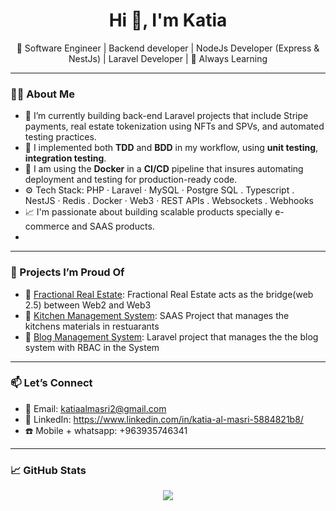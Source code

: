 <h1 align="center">Hi 👋, I'm Katia</h1>
<p align="center">🚀 Software Engineer | Backend developer | NodeJs Developer (Express & NestJs) | Laravel Developer | 🧠 Always Learning</p>

---

### 👨‍💻 About Me
- 🔭 I’m currently building back-end Laravel projects that include Stripe payments, real estate tokenization using NFTs and SPVs, and automated testing practices.
- 🧪 I implemented both **TDD** and **BDD** in my workflow, using **unit testing**, **integration testing**.
- 🐳 I am using  the **Docker** in a **CI/CD** pipeline that insures automating deployment and testing for production-ready code.
- ⚙️ Tech Stack: PHP · Laravel · MySQL · Postgre SQL . Typescript . NestJS · Redis . Docker · Web3 · REST APIs . Websockets . Webhooks
- 📈 I'm passionate about building scalable products specially e-commerce and SAAS products.
- 
---

### 📌 Projects I’m Proud Of
- 🏬 [Fractional Real Estate](https://github.com/Katia-almasri/harvest): Fractional Real Estate acts as the bridge(web 2.5) between Web2 and Web3 
- 🚗 [Kitchen Management System](https://github.com/Katia-almasri/kitchen-management-system): SAAS Project that manages the kitchens materials in restuarants
- 🧱 [Blog Management System](https://github.com/Katia-almasri/blog-management-system/tree/master): Laravel project that manages the the blog system with RBAC in the System

---

### 📫 Let’s Connect
- 📧 Email: katiaalmasri2@gmail.com
- 💼 LinkedIn: https://www.linkedin.com/in/katia-al-masri-5884821b8/
- ☎️ Mobile + whatsapp: +963935746341

---

### 📈 GitHub Stats
<p align="center">
  <img src="https://github-readme-stats.vercel.app/api?username=Katia-almasri&show_icons=true&theme=radical" />
</p>
